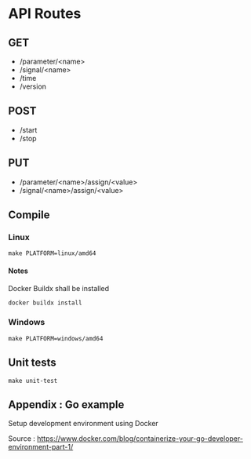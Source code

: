 # API Routes

## GET

- /parameter/\<name\>
- /signal/\<name\>
- /time
- /version

## POST

- /start
- /stop

## PUT

- /parameter/\<name\>/assign/\<value\>
- /signal/\<name\>/assign/\<value\>

## Compile

### Linux

``` 
make PLATFORM=linux/amd64
```

#### Notes

Docker Buildx shall be installed 
``` 
docker buildx install
``` 

### Windows

``` 
make PLATFORM=windows/amd64
```

## Unit tests

```
make unit-test
```

## Appendix : Go example

Setup development environment using Docker

Source : https://www.docker.com/blog/containerize-your-go-developer-environment-part-1/
